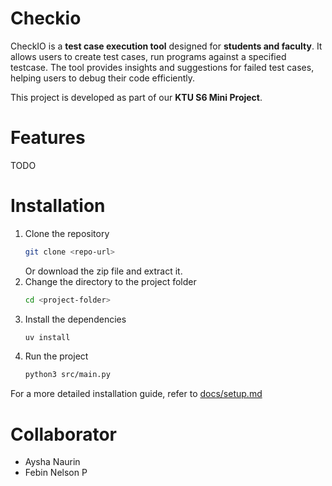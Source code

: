 # Checkio
CheckIO is a **test case execution tool** designed for **students and faculty**. It allows users to create test cases, run programs against a specified testcase. The tool provides insights and suggestions for failed test cases, helping users to debug their code efficiently.

This project is developed as part of our **KTU S6 Mini Project**.

# Features
TODO

# Installation
1. Clone the repository
    ```bash
    git clone <repo-url>
    ```
    Or download the zip file and extract it.
2. Change the directory to the project folder
    ```bash
    cd <project-folder>
    ```
3. Install the dependencies
    ```bash
    uv install
    ```
4. Run the project
    ```bash
    python3 src/main.py
    ```

For a more detailed installation guide, refer to [docs/setup.md](docs/setup.md)


# Collaborator
- Aysha Naurin
- Febin Nelson P